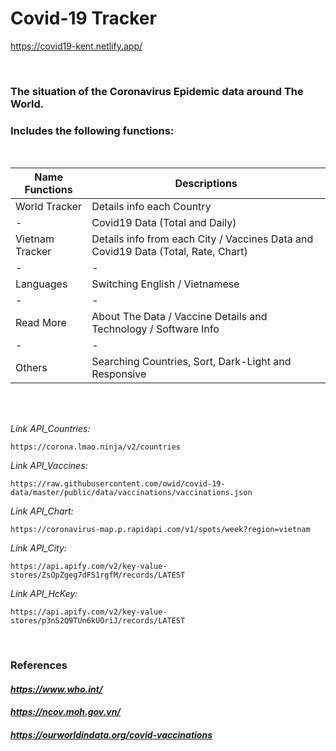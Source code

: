 # Covid-19 Tracker
https://covid19-kent.netlify.app/

<br>

### The situation of the Coronavirus Epidemic data around The World.
### Includes the following functions:
<br>

|Name Functions|Descriptions|
|-|-|
|World Tracker|Details info each Country|
|-|Covid19 Data (Total and Daily)|
|Vietnam Tracker|Details info from each City / Vaccines Data and Covid19 Data (Total, Rate, Chart)|
|-|-|
|Languages|Switching English / Vietnamese|
|-|-|
|Read More|About The Data / Vaccine Details and Technology / Software Info|
|-|-|
|Others|Searching Countries, Sort, Dark-Light and Responsive|
<br>
<br>


_Link API_Countries:_
```
https://corona.lmao.ninja/v2/countries
```

_Link API_Vaccines:_
```
https://raw.githubusercontent.com/owid/covid-19-data/master/public/data/vaccinations/vaccinations.json
```

_Link API_Chart:_
```
https://coronavirus-map.p.rapidapi.com/v1/spots/week?region=vietnam
```

_Link API_City:_
```
https://api.apify.com/v2/key-value-stores/ZsOpZgeg7dFS1rgfM/records/LATEST
```

_Link API_HcKey:_
```
https://api.apify.com/v2/key-value-stores/p3nS2Q9TUn6kUOriJ/records/LATEST
```
<br>

### References
#### _https://www.who.int/_
#### _https://ncov.moh.gov.vn/_
#### _https://ourworldindata.org/covid-vaccinations_

